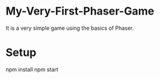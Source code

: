 # My-Very-First-Phaser-Game

It is a very simple game using the basics of Phaser.

# Setup
npm install
npm start
